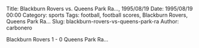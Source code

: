 Title: Blackburn Rovers vs. Queens Park Ra…, 1995/08/19
Date: 1995/08/19 00:00
Category: sports
Tags: football, football scores, Blackburn Rovers, Queens Park Ra…
Slug: blackburn-rovers-vs-queens-park-ra
Author: carbonero


Blackburn Rovers 1 - 0 Queens Park Ra…

